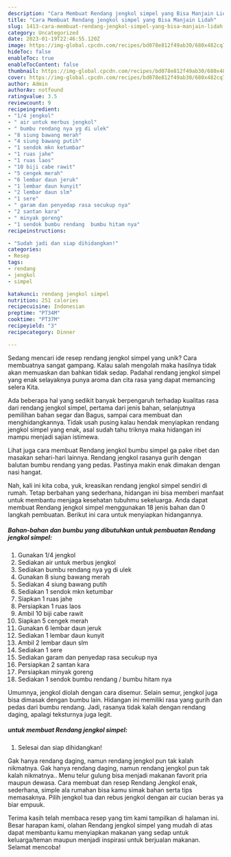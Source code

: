 ```yaml
---
description: "Cara Membuat Rendang jengkol simpel yang Bisa Manjain Lidah"
title: "Cara Membuat Rendang jengkol simpel yang Bisa Manjain Lidah"
slug: 1413-cara-membuat-rendang-jengkol-simpel-yang-bisa-manjain-lidah
category: Uncategorized
date: 2023-01-19T22:46:55.120Z
image: https://img-global.cpcdn.com/recipes/bd078e812f49ab30/680x482cq70/rendang-jengkol-simpel-foto-resep-utama.jpg
hideToc: false
enableToc: true
enableTocContent: false
thumbnail: https://img-global.cpcdn.com/recipes/bd078e812f49ab30/680x482cq70/rendang-jengkol-simpel-foto-resep-utama.jpg
cover: https://img-global.cpcdn.com/recipes/bd078e812f49ab30/680x482cq70/rendang-jengkol-simpel-foto-resep-utama.jpg
author: Admin
authorAv: notfound
ratingvalue: 3.5
reviewcount: 9
recipeingredient:
- "1/4 jengkol"
- " air untuk merbus jengkol"
- " bumbu rendang nya yg di ulek"
- "8 siung bawang merah"
- "4 siung bawang putih"
- "1 sendok mkn ketumbar"
- "1 ruas jahe"
- "1 ruas laos"
- "10 biji cabe rawit"
- "5 cengek merah"
- "6 lembar daun jeruk"
- "1 lembar daun kunyit"
- "2 lembar daun slm"
- "1 sere"
- " garam dan penyedap rasa secukup nya"
- "2 santan kara"
- " minyak goreng"
- "1 sendok bumbu rendang  bumbu hitam nya"
recipeinstructions:

- "Sudah jadi dan siap dihidangkan!"
categories:
- Resep
tags:
- rendang
- jengkol
- simpel

katakunci: rendang jengkol simpel 
nutrition: 251 calories
recipecuisine: Indonesian
preptime: "PT34M"
cooktime: "PT37M"
recipeyield: "3"
recipecategory: Dinner

---
```





Sedang mencari ide resep rendang jengkol simpel yang unik? Cara membuatnya sangat gampang. Kalau salah mengolah maka hasilnya tidak akan memuaskan dan bahkan tidak sedap. Padahal rendang jengkol simpel yang enak selayaknya punya aroma dan cita rasa yang dapat memancing selera Kita.





Ada beberapa hal yang sedikit banyak berpengaruh terhadap kualitas rasa dari rendang jengkol simpel, pertama dari jenis bahan, selanjutnya pemilihan bahan segar dan Bagus, sampai cara membuat dan menghidangkannya. Tidak usah pusing kalau hendak menyiapkan rendang jengkol simpel yang enak,      asal sudah tahu triknya maka hidangan ini mampu menjadi sajian istimewa.














Lihat juga cara membuat Rendang jengkol bumbu simpel ga pake ribet dan masakan sehari-hari lainnya. Rendang jengkol rasanya gurih dengan balutan bumbu rendang yang pedas. Pastinya makin enak dimakan dengan nasi hangat.






Nah, kali ini kita coba, yuk, kreasikan rendang jengkol simpel sendiri di rumah. Tetap berbahan yang sederhana, hidangan ini bisa memberi manfaat untuk membantu menjaga kesehatan tubuhmu sekeluarga. Anda dapat membuat Rendang jengkol simpel menggunakan 18 jenis bahan dan 0 langkah pembuatan. Berikut ini cara untuk menyiapkan hidangannya.

<!--inarticleads1-->

##### Bahan-bahan dan bumbu yang dibutuhkan untuk pembuatan Rendang jengkol simpel:

1. Gunakan 1/4 jengkol
1. Sediakan  air untuk merbus jengkol
1. Sediakan  bumbu rendang nya yg di ulek
1. Gunakan 8 siung bawang merah
1. Sediakan 4 siung bawang putih
1. Sediakan 1 sendok mkn ketumbar
1. Siapkan 1 ruas jahe
1. Persiapkan 1 ruas laos
1. Ambil 10 biji cabe rawit
1. Siapkan 5 cengek merah
1. Gunakan 6 lembar daun jeruk
1. Sediakan 1 lembar daun kunyit
1. Ambil 2 lembar daun slm
1. Sediakan 1 sere
1. Sediakan  garam dan penyedap rasa secukup nya
1. Persiapkan 2 santan kara
1. Persiapkan  minyak goreng
1. Sediakan 1 sendok bumbu rendang / bumbu hitam nya


Umumnya, jengkol diolah dengan cara disemur. Selain semur, jengkol juga bisa dimasak dengan bumbu lain. Hidangan ini memiliki rasa yang gurih dan pedas dari bumbu rendang. Jadi, rasanya tidak kalah dengan rendang daging, apalagi teksturnya juga legit. 

<!--inarticleads2-->

#####  untuk membuat Rendang jengkol simpel:


1. Selesai dan siap dihidangkan!

Gak hanya rendang daging, namun rendang jengkol pun tak kalah nikmatnya. Gak hanya rendang daging, namun rendang jengkol pun tak kalah nikmatnya.. Menu telur gulung bisa menjadi makanan favorit pria maupun dewasa. Cara membuat dan resep Rendang Jengkol enak, sederhana, simple ala rumahan bisa kamu simak bahan serta tips memasaknya. Pilih jengkol tua dan rebus jengkol dengan air cucian beras ya biar empuuk. 

Terima kasih telah membaca resep yang tim kami tampilkan di halaman ini. Besar harapan kami, olahan Rendang jengkol simpel yang mudah di atas dapat membantu kamu menyiapkan makanan yang sedap untuk keluarga/teman maupun menjadi inspirasi untuk berjualan makanan. Selamat mencoba!
